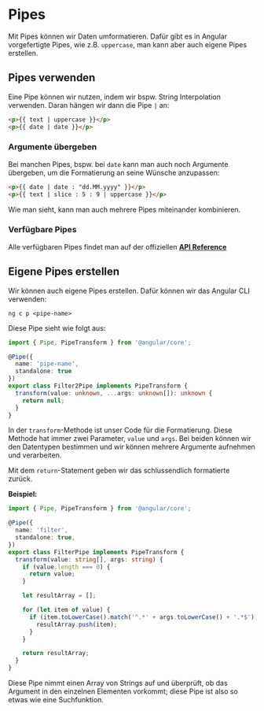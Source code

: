 # Pipes

Mit Pipes können wir Daten umformatieren. Dafür gibt es in Angular vorgefertigte Pipes, wie z.B. `uppercase`, man kann aber auch eigene Pipes erstellen.

## Pipes verwenden

Eine Pipe können wir nutzen, indem wir bspw. String Interpolation verwenden. Daran hängen wir dann die Pipe `|` an:

````HTML
<p>{{ text | uppercase }}</p>
<p>{{ date | date }}</p>
````

### Argumente übergeben

Bei manchen Pipes, bspw. bei `date` kann man auch noch Argumente übergeben, um die Formatierung an seine Wünsche anzupassen:

````HTML
<p>{{ date | date : "dd.MM.yyyy" }}</p>
<p>{{ text | slice : 5 : 9 | uppercase }}</p>
````

Wie man sieht, kann man auch mehrere Pipes miteinander kombinieren.

### Verfügbare Pipes

Alle verfügbaren Pipes findet man auf der offiziellen [**API Reference**](https://angular.dev/api)

## Eigene Pipes erstellen

Wir können auch eigene Pipes erstellen. Dafür können wir das Angular CLI verwenden:

````Console
ng c p <pipe-name>
````

Diese Pipe sieht wie folgt aus:

````Typescript
import { Pipe, PipeTransform } from '@angular/core';

@Pipe({
  name: 'pipe-name',
  standalone: true
})
export class Filter2Pipe implements PipeTransform {
  transform(value: unknown, ...args: unknown[]): unknown {
    return null;
  }
}
````

In der `transform`-Methode ist unser Code für die Formatierung. Diese Methode hat immer zwei Parameter, `value` und `args`. Bei beiden können wir den Datentypen bestimmen und wir können mehrere Argumente aufnehmen und verarbeiten.

Mit dem `return`-Statement geben wir das schlussendlich formatierte zurück.

**Beispiel:**

````Typescript
import { Pipe, PipeTransform } from '@angular/core';

@Pipe({
  name: 'filter',
  standalone: true,
})
export class FilterPipe implements PipeTransform {
  transform(value: string[], args: string) {
    if (value.length === 0) {
      return value;
    }

    let resultArray = [];

    for (let item of value) {
      if (item.toLowerCase().match('^.*' + args.toLowerCase() + '.*$')) {
        resultArray.push(item);
      }
    }

    return resultArray;
  }
}
````

Diese Pipe nimmt einen Array von Strings auf und überprüft, ob das Argument in den einzelnen Elementen vorkommt; diese Pipe ist also so etwas wie eine Suchfunktion.